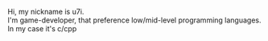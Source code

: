 Hi, my nickname is u7i.                                                                        <br>
I'm game-developer, that preference low/mid-level programming languages. In my case it's c/cpp

